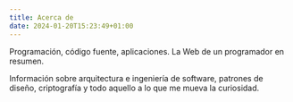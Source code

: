 ```yaml
---
title: Acerca de
date: 2024-01-20T15:23:49+01:00
---
```


Programación, código fuente, aplicaciones. La Web de un programador en resumen.

Información sobre arquitectura e ingeniería de software, patrones de diseño, criptografía y todo aquello a lo que me mueva la curiosidad.